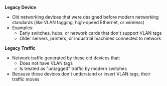**Legacy Device**
- Old networking devices that were designed before modern networking standards (like VLAN tagging, high-speed Ethernet, or wireless)
- Examples:
	- Early switches, hubs, or network cards that don't support VLAN tags
	- Older servers, printers, or industrial machines connected to network

**Legacy Traffic**
- Network traffic generated by these old devices that:
	- Does not have VLAN tags
	- Is treated as "untagged" traffic by modern switches
- Because these devices don't understand or insert VLAN tags, their traffic moves